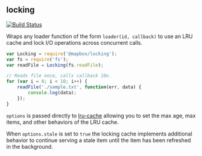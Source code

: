 locking
-------

[![Build Status](https://travis-ci.org/mapbox/locking.svg?branch=master)](https://travis-ci.org/mapbox/locking)

Wraps any loader function of the form `loader(id, callback)` to use
an LRU cache and lock I/O operations across concurrent calls.

```js
var Locking = require('@mapbox/locking');
var fs = require('fs');
var readFile = Locking(fs.readFile);

// Reads file once, calls callback 10x.
for (var i = 0; i < 10; i++) {
    readFile('./sample.txt', function(err, data) {
        console.log(data);
    });
}
```

`options` is passed directly to [lru-cache](https://github.com/isaacs/node-lru-cache/blob/f25bdae0b4bb0166a75fa01d664a3e3cece1ce98/README.md#options) allowing you to set the max age, max items, and other behaviors of the LRU cache.

When `options.stale` is set to `true` the locking cache implements additional behavior to continue serving a stale item until the item has been refreshed in the background.

